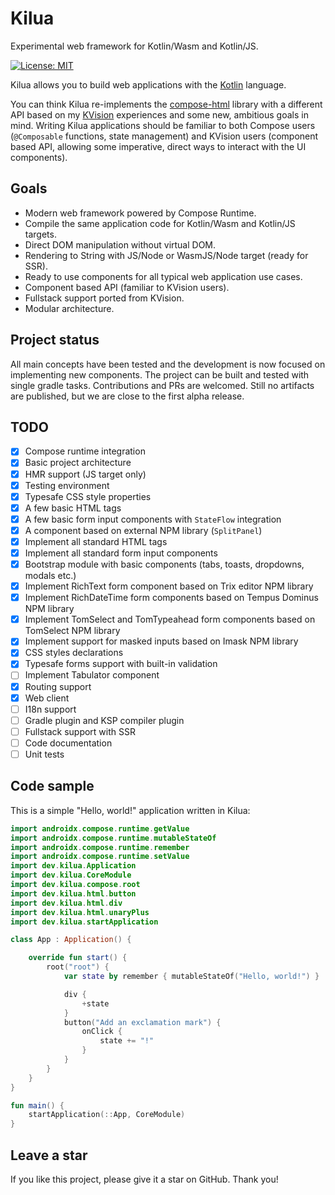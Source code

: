 # Kilua

Experimental web framework for Kotlin/Wasm and Kotlin/JS.

[![License: MIT](https://img.shields.io/badge/License-MIT-yellow.svg)](https://opensource.org/licenses/MIT)

Kilua allows you to build web applications with the [Kotlin](https://kotlinlang.org) language. 

You can think Kilua re-implements the [compose-html](https://github.com/JetBrains/compose-multiplatform#compose-html) 
library with a different API based on my [KVision](https://kvision.io) experiences and some new, ambitious goals in mind. 
Writing Kilua applications should be familiar to both Compose users (`@Composable` functions, state management) and 
KVision users (component based API, allowing some imperative, direct ways to interact with the UI components).

## Goals

- Modern web framework powered by Compose Runtime.
- Compile the same application code for Kotlin/Wasm and Kotlin/JS targets.
- Direct DOM manipulation without virtual DOM.
- Rendering to String with JS/Node or WasmJS/Node target (ready for SSR).
- Ready to use components for all typical web application use cases. 
- Component based API (familiar to KVision users).
- Fullstack support ported from KVision.
- Modular architecture.

## Project status

All main concepts have been tested and the development is now focused on implementing new components. 
The project can be built and tested with single gradle tasks. Contributions and PRs are welcomed.
Still no artifacts are published, but we are close to the first alpha release.

## TODO

- [X] Compose runtime integration
- [X] Basic project architecture
- [X] HMR support (JS target only)
- [X] Testing environment
- [X] Typesafe CSS style properties
- [X] A few basic HTML tags
- [X] A few basic form input components with `StateFlow` integration
- [X] A component based on external NPM library (`SplitPanel`)
- [X] Implement all standard HTML tags
- [X] Implement all standard form input components
- [X] Bootstrap module with basic components (tabs, toasts, dropdowns, modals etc.)
- [X] Implement RichText form component based on Trix editor NPM library
- [X] Implement RichDateTime form components based on Tempus Dominus NPM library
- [X] Implement TomSelect and TomTypeahead form components based on TomSelect NPM library
- [X] Implement support for masked inputs based on Imask NPM library
- [X] CSS styles declarations
- [X] Typesafe forms support with built-in validation 
- [ ] Implement Tabulator component
- [X] Routing support
- [X] Web client
- [ ] I18n support
- [ ] Gradle plugin and KSP compiler plugin
- [ ] Fullstack support with SSR
- [ ] Code documentation
- [ ] Unit tests

## Code sample

This is a simple "Hello, world!" application written in Kilua:

```kotlin
import androidx.compose.runtime.getValue
import androidx.compose.runtime.mutableStateOf
import androidx.compose.runtime.remember
import androidx.compose.runtime.setValue
import dev.kilua.Application
import dev.kilua.CoreModule
import dev.kilua.compose.root
import dev.kilua.html.button
import dev.kilua.html.div
import dev.kilua.html.unaryPlus
import dev.kilua.startApplication

class App : Application() {

    override fun start() {
        root("root") {
            var state by remember { mutableStateOf("Hello, world!") }

            div {
                +state
            }
            button("Add an exclamation mark") {
                onClick {
                    state += "!"
                }
            }
        }
    }
}

fun main() {
    startApplication(::App, CoreModule)
}
```

## Leave a star

If you like this project, please give it a star on GitHub. Thank you!
